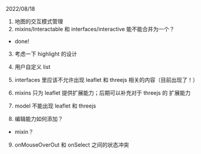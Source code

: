 2022/08/18

1. 地图的交互模式管理
2. mixins/Interactable 和 interfaces/interactive 能不能合并为一个？

- done!

3. 考虑一下 highlight 的设计
4. 用户自定义 list

5. interfaces 里应该不允许出现 leaflet 和 threejs 相关的内容（目前出现了！）
6. mixins 只为 leaflet 提供扩展能力；后期可以补充对于 threejs 的 扩展能力
7. model 不能出现 leaflet 和 threejs
8. 编辑能力如何添加？

- mixin？

9. onMouseOverOut 和 onSelect 之间的状态冲突


